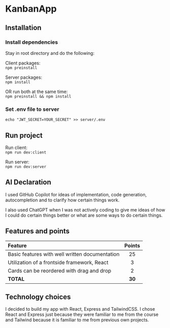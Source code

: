 # KanbanApp

## Installation

### Install dependencies

Stay in root directory and do the following:

Client packages:<br>
`npm preinstall`

Server packages:<br>
`npm install`

OR run both at the same time:<br>
`npm preinstall && npm install`

### Set .env file to server

`echo "JWT_SECRET=YOUR_SECRET" >> server/.env`

## Run project

Run client:<br>
`npm run dev:client`

Run server:<br>
`npm run dev:server`

## AI Declaration

I used GitHub Copilot for ideas of implementation, code generation, autocompletion and to clarify how certain things work.

I also used ChatGPT when I was not actively coding to give me ideas of how I could do certain things better or what are some ways to do certain things.

## Features and points

| Feature                                        | Points |
| :--------------------------------------------- | :----: |
| Basic features with well written documentation |   25   |
| Utilization of a frontside framework, React    |   3    |
| Cards can be reordered with drag and drop      |   2    |
| **TOTAL**                                      | **30** |

## Technology choices

I decided to build my app with React, Express and TailwindCSS. I chose React and Express just because they were familiar to me from the course and Tailwind because it is familiar to me from previous own projects.
